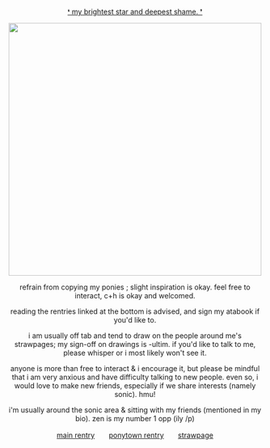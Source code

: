 <p align="center">
<ins>❛ my brightest star and deepest shame. ❜<ins>
</p>

<p align="center">
    <img width="500" src="https://files.catbox.moe/bs3vgk.png">
</p>

<p align="center">
refrain from copying my ponies ; slight inspiration is okay. feel free to interact, c+h is okay and welcomed.
</p>

<p align="center">
reading the rentries linked at the bottom is advised, and sign my atabook if you'd like to.
</p>

<p align="center">
i am usually off tab and tend to draw on the people around me's strawpages; my sign-off on drawings is -ultim. if you'd like to talk to me, please whisper or i most likely won't see it.
</p>

<p align="center">
anyone is more than free to interact & i encourage it, but please be mindful that i am very anxious and have difficulty talking to new people. even so, i would love to make new friends, especially if we share interests (namely sonic). hmu!
</p>

<p align="center">
i'm usually around the sonic area & sitting with my friends (mentioned in my bio). zen is my number 1 opp (ily /p)
</p>

<p align="center"> <a href="https://rentry.co/chaoscontrol">main rentry</a>　　<a href="https://rentry.co/doomspear">ponytown rentry</a>　　<a href="https://ultim.straw.page">strawpage</a> <br> </p>

